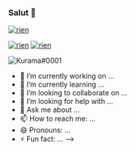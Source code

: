 ### Salut 👋

<a href=""><img src="https://discord.c99.nl/widget/theme-2/639992024606441473.png" alt="rien"/></a>
  
<a href=""><img src="https://img.shields.io/github/stars/Kurama0001?color=%23fec31&style=for-the-badge" alt="rien"/></a>
<a href=""><img src="https://img.shields.io/github/followers/Kurama0001?color=487cea&style=for-the-badge" alt="rien"/></a>
  

<img src="https://github-readme-stats.vercel.app/api?username=Kurama0001&show_icons=true&theme=gotham" alt="Kurama#0001" />


- 🔭 I’m currently working on ...
- 🌱 I’m currently learning ...
- 👯 I’m looking to collaborate on ...
- 🤔 I’m looking for help with ...
- 💬 Ask me about ...
- 📫 How to reach me: ...
- 😄 Pronouns: ...
- ⚡ Fun fact: ...
-->
